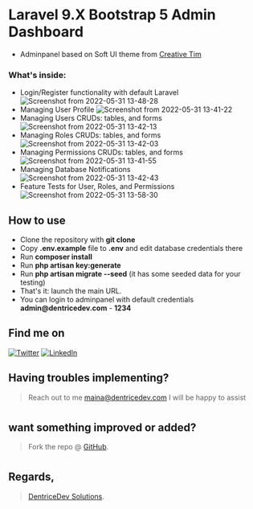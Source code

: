 # Laravel 9.X Bootstrap 5 Admin Dashboard
- Adminpanel based on Soft UI theme from [Creative Tim](https://www.creative-tim.com/product/soft-ui-dashboard)

### What's inside:
- Login/Register functionality with default Laravel
![Screenshot from 2022-05-31 13-48-28](https://user-images.githubusercontent.com/50301571/171156791-ca5cd445-7b7d-4a45-bba7-50c286d4eb66.png)
- Managing User Profile
![Screenshot from 2022-05-31 13-41-22](https://user-images.githubusercontent.com/50301571/171157211-484b62e9-3b1a-42a8-9e15-d25c263bb37c.png)
- Managing Users CRUDs: tables, and forms
![Screenshot from 2022-05-31 13-42-13](https://user-images.githubusercontent.com/50301571/171157049-77dac002-9ea3-46a7-8661-a3edd6aab3da.png)
- Managing Roles CRUDs: tables, and forms
![Screenshot from 2022-05-31 13-42-03](https://user-images.githubusercontent.com/50301571/171157111-91e25d9b-d551-4203-b66c-a4705ac1bda0.png)
- Managing Permissions CRUDs: tables, and forms
![Screenshot from 2022-05-31 13-41-55](https://user-images.githubusercontent.com/50301571/171157144-36e35a9d-3de3-4cd0-b9b4-177d481e0e71.png)
- Managing Database Notifications
![Screenshot from 2022-05-31 13-42-43](https://user-images.githubusercontent.com/50301571/171157323-115dda06-970b-44c3-a77b-b3d5445a38d0.png)
- Feature Tests for User, Roles, and Permissions
![Screenshot from 2022-05-31 13-58-30](https://user-images.githubusercontent.com/50301571/171158603-e929c513-d8e3-4513-89fa-5cde3c7e55d6.png)

## How to use

- Clone the repository with __git clone__
- Copy __.env.example__ file to __.env__ and edit database credentials there
- Run __composer install__
- Run __php artisan key:generate__
- Run __php artisan migrate --seed__ (it has some seeded data for your testing)
- That's it: launch the main URL.
- You can login to adminpanel with default credentials __admin@dentricedev.com__ - __1234__


<!-- Actual text -->
## Find me on
[![Twitter][1.2]][1]  [![LinkedIn][2.2]][2]

<!-- Icons -->

[1.2]: http://i.imgur.com/wWzX9uB.png (Twitter)
[2.2]: https://raw.githubusercontent.com/MartinHeinz/MartinHeinz/master/linkedin-3-16.png (LinkedIn)

<!-- Links to my social media accounts -->
[1]: https://twitter.com/dennisjmaina
[2]: https://www.linkedin.com/in/dennismaina/
[3]: https://instagram.com/denno.h_

## Having troubles implementing?
 > Reach out to me maina@dentricedev.com 
 I will be happy to assist 
# 
## want something improved or added?
  > Fork the repo @ [GitHub](https://github.com/dentricedev/Laravel-Bootstrap-5-Admin-Dashboard).
# 
## Regards,
 > [DentriceDev Solutions](https://dentricedev.com).
